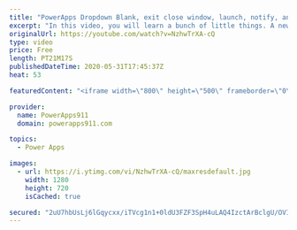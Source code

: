 ```yaml
---
title: "PowerApps Dropdown Blank, exit close window, launch, notify, and Self"
excerpt: "In this video, you will learn a bunch of little things. A new setting for having empty dropdowns, Exit logout, Launch into blank windows and the SAME window, Notify gets a timer, and Self for fun with controls.   For more Power Apps training check out https://training.PowerApps911.com"
originalUrl: https://youtube.com/watch?v=NzhwTrXA-cQ
type: video
price: Free
length: PT21M17S
publishedDateTime: 2020-05-31T17:45:37Z
heat: 53

featuredContent: "<iframe width=\"800\" height=\"500\" frameborder=\"0\" src=\"https://www.youtube.com/embed/NzhwTrXA-cQ\" allow=\"accelerometer; autoplay; encrypted-media; gyroscope; picture-in-picture\" allowfullscreen></iframe>"

provider:
  name: PowerApps911
  domain: powerapps911.com

topics:
  - Power Apps

images:
  - url: https://i.ytimg.com/vi/NzhwTrXA-cQ/maxresdefault.jpg
    width: 1280
    height: 720
    isCached: true

secured: "2uU7hbUsLj6lGqycxx/iTVcg1n1+0ldU3FZF3SpH4uLAQ4IzctArBclgU/OVI04KuWKJKOEnAuLiNBLSmAMU7UOU+6fNK4SQJQWLEbJbuAnZSSPMm393bIjNKzA5bq37cv9CDLeE7y7mOCGb3OrdepYgVHntPU5jXANYFuKn/JKCl5ni4g/qoOos25QV3VkuRbQATNtdsafE7xiBeLSpEbmQnXsexPYyHeWuxa4xS/C0EmGNGUUQZCHwycZK1v0UZ91tjf314dOjvO0XCK2FZI9s7K2DKx9MMdO4/UrHynN8MzlfLRNVXNUhjN6koJqA1+kskXfP9eAI1BAc9sFsLSjE8AbQzuPfamZ7wDuwXtKucLQEgSmbL/ZKtgNra5ByYelk/ii7xAucHn1BZmn7fbgnJ0jdsurB953D+6jqn4Y=;xlb5TNYBR4oPGAeRvCzMJA=="
---
```


